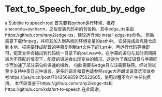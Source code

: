 # Text_to_Speech_for_dub_by_edge
a Subtitle to speech tool
首先要有python运行环境，推荐anaconda+pycharm，之后安装代码中的包依赖，其中edge_tts来自https://github.com/rany2/edge-tts，建议运行pip install edge-tts命令。
然后需要下载ffmpeg，并将其加入到系统的环境变量的path中。
安装完成后克隆仓库到本地，把需要转成配音的字幕复制到srt文件下的1.srt中，再运行代码等待即可，配音文件会输出到代码统一目录下的out.wav中。在字幕的语句与其时间间隔较为不匹配的情况下，配音的语速会出现变快的情况，这是为了保证语音与字幕同步而加速了部分语句的语速的缘故。
电脑需要有edge且应该需要联网，经过测试至少支持中英日三种语言，更多的语言和音色请参照edge大声朗读语音选项或参考https://juejin.cn/post/7042569859175022605，使用过程不会产生任何费用。
本代码借鉴于https://github.com/rany2/edge-tts和https://github.com/kslz/srt-to-speech,在此鸣谢。
